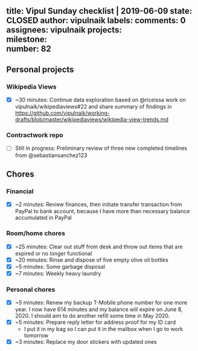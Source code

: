 title:	Vipul Sunday checklist | 2019-06-09
state:	CLOSED
author:	vipulnaik
labels:	
comments:	0
assignees:	vipulnaik
projects:	
milestone:	
number:	82
--
## Personal projects

### Wikipedia Views

- [x] ~30 minutes: Continue data exploration based on @riceissa work on vipulnaik/wikipediaviews#22 and share summary of findings in https://github.com/vipulnaik/working-drafts/blob/master/wikipediaviews/wikipedia-view-trends.md

### Contractwork repo

- [ ] Still in progress: Preliminary review of three new completed timelines from @sebastiansanchez123

## Chores

### Financial

- [x] ~2 minutes: Review finances, then initiate transfer transaction from PayPal to bank account, because I have more than necessary balance accumulated in PayPal

### Room/home chores

- [x] ~25 minutes: Clear out stuff from desk and throw out items that are expired or no longer functional
- [x] ~20 minutes: Rinse and dispose of five empty olive oil bottles
- [x] ~5 minutes: Some garbage disposal
- [x] ~7 minutes: Weekly heavy laundry

### Personal chores

- [x] ~5 minutes: Renew my backup T-Mobile phone number for one more year. I now have 614 minutes and my balance will expire on June 8, 2020. I should aim to do another refill some time in May 2020.
- [x] ~5 minutes: Prepare reply letter for address proof for my ID card
  - I put it in my bag so I can put it in the mailbox when I go to work tomorrow
- [x] ~3 minutes: Replace my door stickers with updated ones
